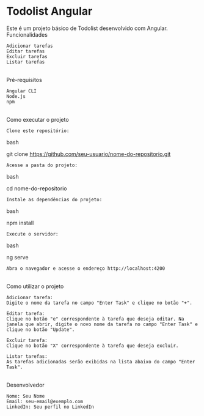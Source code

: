 <h1>Todolist Angular</h1>

Este é um projeto básico de Todolist desenvolvido com Angular.
<br />
Funcionalidades

    Adicionar tarefas
    Editar tarefas
    Excluir tarefas
    Listar tarefas

<br />
Pré-requisitos

    Angular CLI
    Node.js
    npm
<br />
Como executar o projeto

    Clone este repositório:

bash

git clone https://github.com/seu-usuario/nome-do-repositorio.git

    Acesse a pasta do projeto:

bash

cd nome-do-repositorio

    Instale as dependências do projeto:

bash

npm install

    Execute o servidor:

bash

ng serve

    Abra o navegador e acesse o endereço http://localhost:4200
<br />
Como utilizar o projeto

    Adicionar tarefa:
    Digite o nome da tarefa no campo "Enter Task" e clique no botão "+".

    Editar tarefa:
    Clique no botão "e" correspondente à tarefa que deseja editar. Na janela que abrir, digite o novo nome da tarefa no campo "Enter Task" e clique no botão "Update".

    Excluir tarefa:
    Clique no botão "X" correspondente à tarefa que deseja excluir.

    Listar tarefas:
    As tarefas adicionadas serão exibidas na lista abaixo do campo "Enter Task".
<br />
Desenvolvedor

    Nome: Seu Nome
    Email: seu-email@exemplo.com
    LinkedIn: Seu perfil no LinkedIn
